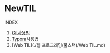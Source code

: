 # NewTIL
INDEX

1. [Git사용법](./Git사용법.md)
2. [Typora사용법](./Typora사용법.md)
3. [Web TIL](./웹 프로그래밍(풀스택)/Web TIL.md)